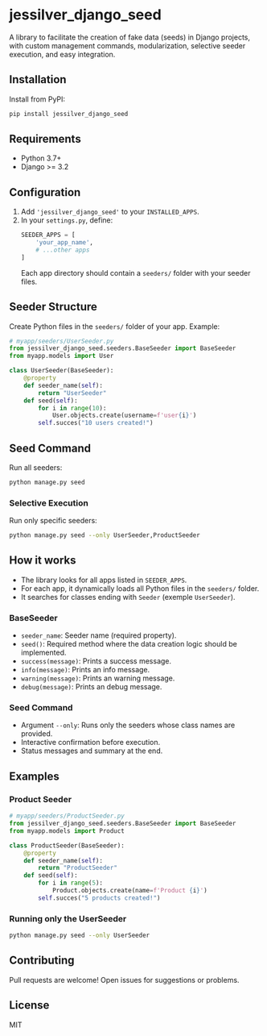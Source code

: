 # jessilver_django_seed

A library to facilitate the creation of fake data (seeds) in Django projects, with custom management commands, modularization, selective seeder execution, and easy integration.

## Installation

Install from PyPI:
```bash
pip install jessilver_django_seed
```

## Requirements
- Python 3.7+
- Django >= 3.2

## Configuration

1. Add `'jessilver_django_seed'` to your `INSTALLED_APPS`.
2. In your `settings.py`, define:
   ```python
   SEEDER_APPS = [
       'your_app_name',
       # ...other apps
   ]
   ```
   Each app directory should contain a `seeders/` folder with your seeder files.

## Seeder Structure

Create Python files in the `seeders/` folder of your app. Example:

```python
# myapp/seeders/UserSeeder.py
from jessilver_django_seed.seeders.BaseSeeder import BaseSeeder
from myapp.models import User

class UserSeeder(BaseSeeder):
    @property
    def seeder_name(self):
        return "UserSeeder"
    def seed(self):
        for i in range(10):
            User.objects.create(username=f'user{i}')
        self.succes("10 users created!")
```

## Seed Command

Run all seeders:
```bash
python manage.py seed
```

### Selective Execution
Run only specific seeders:
```bash
python manage.py seed --only UserSeeder,ProductSeeder
```

## How it works
- The library looks for all apps listed in `SEEDER_APPS`.
- For each app, it dynamically loads all Python files in the `seeders/` folder.
- It searches for classes ending with `Seeder` (exemple `UserSeeder`).


### BaseSeeder
- `seeder_name`: Seeder name (required property).
- `seed()`: Required method where the data creation logic should be implemented.
- `success(message)`: Prints a success message.
- `info(message)`: Prints an info message.
- `warning(message)`: Prints an warning message.
- `debug(message)`: Prints an debug message.

### Seed Command
- Argument `--only`: Runs only the seeders whose class names are provided.
- Interactive confirmation before execution.
- Status messages and summary at the end.

## Examples

### Product Seeder
```python
# myapp/seeders/ProductSeeder.py
from jessilver_django_seed.seeders.BaseSeeder import BaseSeeder
from myapp.models import Product

class ProductSeeder(BaseSeeder):
    @property
    def seeder_name(self):
        return "ProductSeeder"
    def seed(self):
        for i in range(5):
            Product.objects.create(name=f'Product {i}')
        self.succes("5 products created!")
```

### Running only the UserSeeder
```bash
python manage.py seed --only UserSeeder
```

## Contributing

Pull requests are welcome! Open issues for suggestions or problems.

## License
MIT
